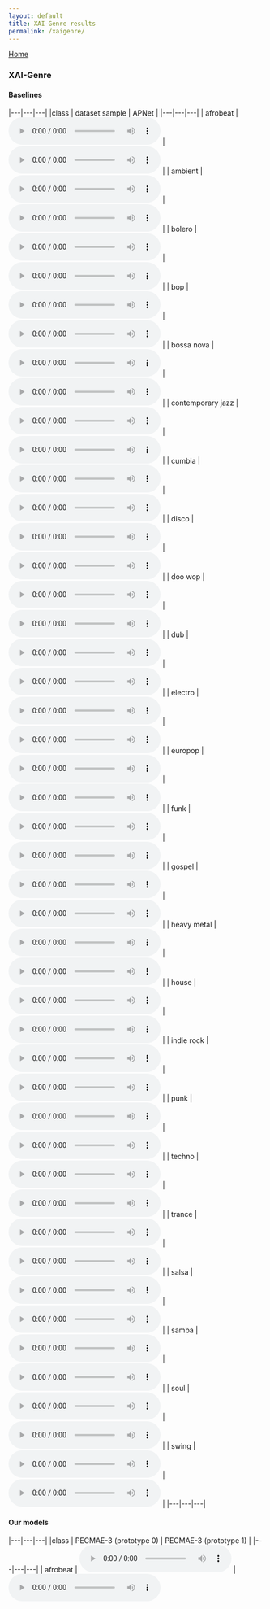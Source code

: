 ```yaml
---
layout: default
title: XAI-Genre results
permalink: /xaigenre/
---
```



[Home](/pecmae/)

### XAI-Genre

#### Baselines

|---|---|---|
|class | dataset sample | APNet |
|---|---|---|
| afrobeat | <audio src="https://raw.githubusercontent.com/palonso/pecmae-samples/main/xai_genre/samples/afrobeat.mp3?" controls preload></audio> | <audio src="https://raw.githubusercontent.com/palonso/pecmae-samples/main/xai_genre/apnet/00_afrobeat.wav?" controls preload></audio> |
| ambient | <audio src="https://raw.githubusercontent.com/palonso/pecmae-samples/main/xai_genre/samples/ambient.mp3?" controls preload></audio> | <audio src="https://raw.githubusercontent.com/palonso/pecmae-samples/main/xai_genre/apnet/01_ambient.wav?" controls preload></audio> |
| bolero | <audio src="https://raw.githubusercontent.com/palonso/pecmae-samples/main/xai_genre/samples/bolero.mp3?" controls preload></audio> | <audio src="https://raw.githubusercontent.com/palonso/pecmae-samples/main/xai_genre/apnet/04_bolero.wav?" controls preload></audio> |
| bop | <audio src="https://raw.githubusercontent.com/palonso/pecmae-samples/main/xai_genre/samples/bop.mp3?" controls preload></audio> | <audio src="https://raw.githubusercontent.com/palonso/pecmae-samples/main/xai_genre/apnet/05_bop.wav?" controls preload></audio> |
| bossa nova | <audio src="https://raw.githubusercontent.com/palonso/pecmae-samples/main/xai_genre/samples/bossa_nova.mp3?" controls preload></audio> | <audio src="https://raw.githubusercontent.com/palonso/pecmae-samples/main/xai_genre/apnet/08_bossa nova.wav?" controls preload></audio> |
| contemporary jazz | <audio src="https://raw.githubusercontent.com/palonso/pecmae-samples/main/xai_genre/samples/contemporary_jazz.mp3?" controls preload></audio> | <audio src="https://raw.githubusercontent.com/palonso/pecmae-samples/main/xai_genre/apnet/00_contemporary jazz.wav?" controls preload></audio> |
| cumbia | <audio src="https://raw.githubusercontent.com/palonso/pecmae-samples/main/xai_genre/samples/cumbia.mp3?" controls preload></audio> | <audio src="https://raw.githubusercontent.com/palonso/pecmae-samples/main/xai_genre/apnet/12_cumbia.wav?" controls preload></audio> |
| disco | <audio src="https://raw.githubusercontent.com/palonso/pecmae-samples/main/xai_genre/samples/disco.mp3?" controls preload></audio> | <audio src="https://raw.githubusercontent.com/palonso/pecmae-samples/main/xai_genre/apnet/17_disco.wav?" controls preload></audio> |
| doo wop | <audio src="https://raw.githubusercontent.com/palonso/pecmae-samples/main/xai_genre/samples/doo_wop.mp3?" controls preload></audio> | <audio src="https://raw.githubusercontent.com/palonso/pecmae-samples/main/xai_genre/apnet/19_doo wop.wav?" controls preload></audio> |
| dub | <audio src="https://raw.githubusercontent.com/palonso/pecmae-samples/main/xai_genre/samples/dub.mp3?" controls preload></audio> | <audio src="https://raw.githubusercontent.com/palonso/pecmae-samples/main/xai_genre/apnet/27_dub.wav?" controls preload></audio> |
| electro | <audio src="https://raw.githubusercontent.com/palonso/pecmae-samples/main/xai_genre/samples/electro.mp3?" controls preload></audio> | <audio src="https://raw.githubusercontent.com/palonso/pecmae-samples/main/xai_genre/apnet/33_electro.wav?" controls preload></audio> |
| europop | <audio src="https://raw.githubusercontent.com/palonso/pecmae-samples/main/xai_genre/samples/europop.mp3?" controls preload></audio> | <audio src="https://raw.githubusercontent.com/palonso/pecmae-samples/main/xai_genre/apnet/34_europop.wav?" controls preload></audio> |
| funk | <audio src="https://raw.githubusercontent.com/palonso/pecmae-samples/main/xai_genre/samples/funk.mp3?" controls preload></audio> | <audio src="https://raw.githubusercontent.com/palonso/pecmae-samples/main/xai_genre/apnet/35_funk.wav?" controls preload></audio> |
| gospel | <audio src="https://raw.githubusercontent.com/palonso/pecmae-samples/main/xai_genre/samples/gospel.mp3?" controls preload></audio> | <audio src="https://raw.githubusercontent.com/palonso/pecmae-samples/main/xai_genre/apnet/40_gospel.wav?" controls preload></audio> |
| heavy metal | <audio src="https://raw.githubusercontent.com/palonso/pecmae-samples/main/xai_genre/samples/heavy_metal.mp3?" controls preload></audio> | <audio src="https://raw.githubusercontent.com/palonso/pecmae-samples/main/xai_genre/apnet/41_heavy metal.wav?" controls preload></audio> |
| house | <audio src="https://raw.githubusercontent.com/palonso/pecmae-samples/main/xai_genre/samples/house.mp3?" controls preload></audio> | <audio src="https://raw.githubusercontent.com/palonso/pecmae-samples/main/xai_genre/apnet/66_house.wav?" controls preload></audio> |
| indie rock | <audio src="https://raw.githubusercontent.com/palonso/pecmae-samples/main/xai_genre/samples/indie_rock.mp3?" controls preload></audio> | <audio src="https://raw.githubusercontent.com/palonso/pecmae-samples/main/xai_genre/apnet/72_indie rock.wav?" controls preload></audio> |
| punk | <audio src="https://raw.githubusercontent.com/palonso/pecmae-samples/main/xai_genre/samples/punk.mp3?" controls preload></audio> | <audio src="https://raw.githubusercontent.com/palonso/pecmae-samples/main/xai_genre/apnet/73_punk.wav?" controls preload></audio> |
| techno | <audio src="https://raw.githubusercontent.com/palonso/pecmae-samples/main/xai_genre/samples/techno.mp3?" controls preload></audio> | <audio src="https://raw.githubusercontent.com/palonso/pecmae-samples/main/xai_genre/apnet/85_techno.wav?" controls preload></audio> |
| trance | <audio src="https://raw.githubusercontent.com/palonso/pecmae-samples/main/xai_genre/samples/trance.mp3?" controls preload></audio> | <audio src="https://raw.githubusercontent.com/palonso/pecmae-samples/main/xai_genre/apnet/87_trance.wav?" controls preload></audio> |
| salsa | <audio src="https://raw.githubusercontent.com/palonso/pecmae-samples/main/xai_genre/samples/salsa.mp3?" controls preload></audio> | <audio src="https://raw.githubusercontent.com/palonso/pecmae-samples/main/xai_genre/apnet/110_salsa.wav?" controls preload></audio> |
| samba | <audio src="https://raw.githubusercontent.com/palonso/pecmae-samples/main/xai_genre/samples/samba.mp3?" controls preload></audio> | <audio src="https://raw.githubusercontent.com/palonso/pecmae-samples/main/xai_genre/apnet/113_samba.wav?" controls preload></audio> |
| soul | <audio src="https://raw.githubusercontent.com/palonso/pecmae-samples/main/xai_genre/samples/soul.mp3?" controls preload></audio> | <audio src="https://raw.githubusercontent.com/palonso/pecmae-samples/main/xai_genre/apnet/00_soul.wav?" controls preload></audio> |
| swing | <audio src="https://raw.githubusercontent.com/palonso/pecmae-samples/main/xai_genre/samples/swing.mp3?" controls preload></audio> | <audio src="https://raw.githubusercontent.com/palonso/pecmae-samples/main/xai_genre/apnet/116_swing.wav?" controls preload></audio> |
|---|---|---|

#### Our models

|---|---|---|
|class | PECMAE-3 (prototype 0) | PECMAE-3 (prototype 1) |
|---|---|---|
| afrobeat | <audio src="https://raw.githubusercontent.com/palonso/pecmae-samples/main/xai_genre/pecmae-3/v492_afrobeat_n0_gs1.wav?" controls preload></audio> | <audio src="https://raw.githubusercontent.com/palonso/pecmae-samples/main/xai_genre/pecmae-3/v492_afrobeat_n1_gs1.wav?" controls preload> |
| ambient | <audio src="https://raw.githubusercontent.com/palonso/pecmae-samples/main/xai_genre/pecmae-3/v492_ambient_n0_gs1.wav?" controls preload></audio> | <audio src="https://raw.githubusercontent.com/palonso/pecmae-samples/main/xai_genre/pecmae-3/v492_ambient_n1_gs1.wav?" controls preload> |
| bolero | <audio src="https://raw.githubusercontent.com/palonso/pecmae-samples/main/xai_genre/pecmae-3/v492_bolero_n0_gs1.wav?" controls preload></audio> | <audio src="https://raw.githubusercontent.com/palonso/pecmae-samples/main/xai_genre/pecmae-3/v492_bolero_n1_gs1.wav?" controls preload> |
| bop | <audio src="https://raw.githubusercontent.com/palonso/pecmae-samples/main/xai_genre/pecmae-3/v492_bop_n0_gs1.wav?" controls preload></audio> | <audio src="https://raw.githubusercontent.com/palonso/pecmae-samples/main/xai_genre/pecmae-3/v492_bop_n1_gs1.wav?" controls preload> |
| bossa nova | <audio src="https://raw.githubusercontent.com/palonso/pecmae-samples/main/xai_genre/pecmae-3/v492_bossa nova_n0_gs1.wav?" controls preload></audio> | <audio src="https://raw.githubusercontent.com/palonso/pecmae-samples/main/xai_genre/pecmae-3/v492_bossa nova_n1_gs1.wav?" controls preload> |
| contemporary jazz | <audio src="https://raw.githubusercontent.com/palonso/pecmae-samples/main/xai_genre/pecmae-3/v492_contemporary jazz_n0_gs1.wav?" controls preload></audio> | <audio src="https://raw.githubusercontent.com/palonso/pecmae-samples/main/xai_genre/pecmae-3/v492_contemporary jazz_n1_gs1.wav?" controls preload> |
| cumbia | <audio src="https://raw.githubusercontent.com/palonso/pecmae-samples/main/xai_genre/pecmae-3/v492_cumbia_n0_gs1.wav?" controls preload></audio> | <audio src="https://raw.githubusercontent.com/palonso/pecmae-samples/main/xai_genre/pecmae-3/v492_cumbia_n1_gs1.wav?" controls preload> |
| disco | <audio src="https://raw.githubusercontent.com/palonso/pecmae-samples/main/xai_genre/pecmae-3/v492_disco_n0_gs1.wav?" controls preload></audio> | <audio src="https://raw.githubusercontent.com/palonso/pecmae-samples/main/xai_genre/pecmae-3/v492_disco_n1_gs1.wav?" controls preload> |
| doo wop | <audio src="https://raw.githubusercontent.com/palonso/pecmae-samples/main/xai_genre/pecmae-3/v492_doo wop_n0_gs1.wav?" controls preload></audio> | <audio src="https://raw.githubusercontent.com/palonso/pecmae-samples/main/xai_genre/pecmae-3/v492_doo wop_n1_gs1.wav?" controls preload> |
| dub | <audio src="https://raw.githubusercontent.com/palonso/pecmae-samples/main/xai_genre/pecmae-3/v492_dub_n0_gs1.wav?" controls preload></audio> | <audio src="https://raw.githubusercontent.com/palonso/pecmae-samples/main/xai_genre/pecmae-3/v492_dub_n1_gs1.wav?" controls preload> |
| electro | <audio src="https://raw.githubusercontent.com/palonso/pecmae-samples/main/xai_genre/pecmae-3/v492_electro_n0_gs1.wav?" controls preload></audio> | <audio src="https://raw.githubusercontent.com/palonso/pecmae-samples/main/xai_genre/pecmae-3/v492_electro_n1_gs1.wav?" controls preload> |
| europop | <audio src="https://raw.githubusercontent.com/palonso/pecmae-samples/main/xai_genre/pecmae-3/v492_europop_n0_gs1.wav?" controls preload></audio> | <audio src="https://raw.githubusercontent.com/palonso/pecmae-samples/main/xai_genre/pecmae-3/v492_europop_n1_gs1.wav?" controls preload> |
| funk | <audio src="https://raw.githubusercontent.com/palonso/pecmae-samples/main/xai_genre/pecmae-3/v492_funk_n0_gs1.wav?" controls preload></audio> | <audio src="https://raw.githubusercontent.com/palonso/pecmae-samples/main/xai_genre/pecmae-3/v492_funk_n1_gs1.wav?" controls preload> |
| gospel | <audio src="https://raw.githubusercontent.com/palonso/pecmae-samples/main/xai_genre/pecmae-3/v492_gospel_n0_gs1.wav?" controls preload></audio> | <audio src="https://raw.githubusercontent.com/palonso/pecmae-samples/main/xai_genre/pecmae-3/v492_gospel_n1_gs1.wav?" controls preload> |
| heavy metal | <audio src="https://raw.githubusercontent.com/palonso/pecmae-samples/main/xai_genre/pecmae-3/v492_heavy metal_n0_gs1.wav?" controls preload></audio> | <audio src="https://raw.githubusercontent.com/palonso/pecmae-samples/main/xai_genre/pecmae-3/v492_heavy metal_n1_gs1.wav?" controls preload> |
| house | <audio src="https://raw.githubusercontent.com/palonso/pecmae-samples/main/xai_genre/pecmae-3/v492_house_n0_gs1.wav?" controls preload></audio> | <audio src="https://raw.githubusercontent.com/palonso/pecmae-samples/main/xai_genre/pecmae-3/v492_house_n1_gs1.wav?" controls preload> |
| indie rock | <audio src="https://raw.githubusercontent.com/palonso/pecmae-samples/main/xai_genre/pecmae-3/v492_indie rock_n0_gs1.wav?" controls preload></audio> | <audio src="https://raw.githubusercontent.com/palonso/pecmae-samples/main/xai_genre/pecmae-3/v492_indie rock_n1_gs1.wav?" controls preload> |
| punk | <audio src="https://raw.githubusercontent.com/palonso/pecmae-samples/main/xai_genre/pecmae-3/v492_punk_n0_gs1.wav?" controls preload></audio> | <audio src="https://raw.githubusercontent.com/palonso/pecmae-samples/main/xai_genre/pecmae-3/v492_punk_n1_gs1.wav?" controls preload> |
| techno | <audio src="https://raw.githubusercontent.com/palonso/pecmae-samples/main/xai_genre/pecmae-3/v492_techno_n0_gs1.wav?" controls preload></audio> | <audio src="https://raw.githubusercontent.com/palonso/pecmae-samples/main/xai_genre/pecmae-3/v492_techno_n1_gs1.wav?" controls preload> |
| trance | <audio src="https://raw.githubusercontent.com/palonso/pecmae-samples/main/xai_genre/pecmae-3/v492_trance_n0_gs1.wav?" controls preload></audio> | <audio src="https://raw.githubusercontent.com/palonso/pecmae-samples/main/xai_genre/pecmae-3/v492_trance_n1_gs1.wav?" controls preload> |
| salsa | <audio src="https://raw.githubusercontent.com/palonso/pecmae-samples/main/xai_genre/pecmae-3/v492_salsa_n0_gs1.wav?" controls preload></audio> | <audio src="https://raw.githubusercontent.com/palonso/pecmae-samples/main/xai_genre/pecmae-3/v492_salsa_n1_gs1.wav?" controls preload> |
| samba | <audio src="https://raw.githubusercontent.com/palonso/pecmae-samples/main/xai_genre/pecmae-3/v492_samba_n0_gs1.wav?" controls preload></audio> | <audio src="https://raw.githubusercontent.com/palonso/pecmae-samples/main/xai_genre/pecmae-3/v492_samba_n1_gs1.wav?" controls preload> |
| soul | <audio src="https://raw.githubusercontent.com/palonso/pecmae-samples/main/xai_genre/pecmae-3/v492_soul_n0_gs1.wav?" controls preload></audio> | <audio src="https://raw.githubusercontent.com/palonso/pecmae-samples/main/xai_genre/pecmae-3/v492_soul_n1_gs1.wav?" controls preload> |
| swing | <audio src="https://raw.githubusercontent.com/palonso/pecmae-samples/main/xai_genre/pecmae-3/v492_swing_n0_gs1.wav?" controls preload></audio> | <audio src="https://raw.githubusercontent.com/palonso/pecmae-samples/main/xai_genre/pecmae-3/v492_swing_n1_gs1.wav?" controls preload> |
|---|---|---|
